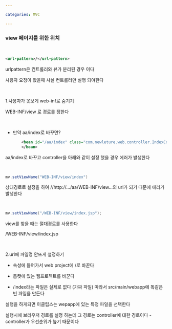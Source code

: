 ```yaml
---

categories: MVC

---
```



### view 페이지를 위한 위치

&nbsp;

```xml
<url-pattern>/</url-pattern>
```
urlpattern은 컨트롤러와 뷰가 분리된 경우 이다 

사용자 요청이 왔을때 사실 컨트롤러만 실행 되야한다 


&nbsp;




1.사용자가 못보게 web-inf로 숨기기

WEB-INF/view 로 경로를 정한다 

&nbsp;

- 만약 aa/index로 바꾸면?

```xml
       <bean id="/aa/index" class="com.newleture.web.controller.IndexController">    
       </bean>
```

aa/index로 바꾸고  controller을 아래와 같이 설정 했을 경우 에러가 발생한다

&nbsp;


```java
mv.setViewName("WEB-INF/view/index")
```
상대경로로 설정을 하여 //http://.../aa/WEB-INF/view...의 url가 되기 때문에 에러가 발생한다 




&nbsp;

```java
mv.setViewName("/WEB-INF/view/index.jsp"); 
```    

view를 찾을 때는 절대경로를 사용한다


/WEB-INF/view/index.jsp


&nbsp;


2.url에 파일명 안뜨게 설정하기


- 속성에 들어가서 web project에 /로 바꾼다


- 톰캣에 있는 웹프로젝트를 바꾼다 


- /index라는 파일은 실제로 없다 (가짜 파일) 따라서 src/main/webapp에 똑같은 빈 파일을 만든다 
 
실행을 하게되면 이클립스는 wepapp에 있는 특정 파일을 선택한다

실행시에 브라우저 경로를 설정 하는데 그 경로는 controller에 대한 경로이다 - controller가 우선순위가 높기 때문이다 


